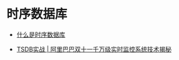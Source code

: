 # 时序数据库

- [什么是时序数据库](https://mp.weixin.qq.com/s/VlBBSEt3wR0DQxVZNaEV-g)

- [TSDB实战 | 阿里巴巴双十一千万级实时监控系统技术揭秘](https://mp.weixin.qq.com/s/dplT4nmicGgoY3LyG3uKcQ)